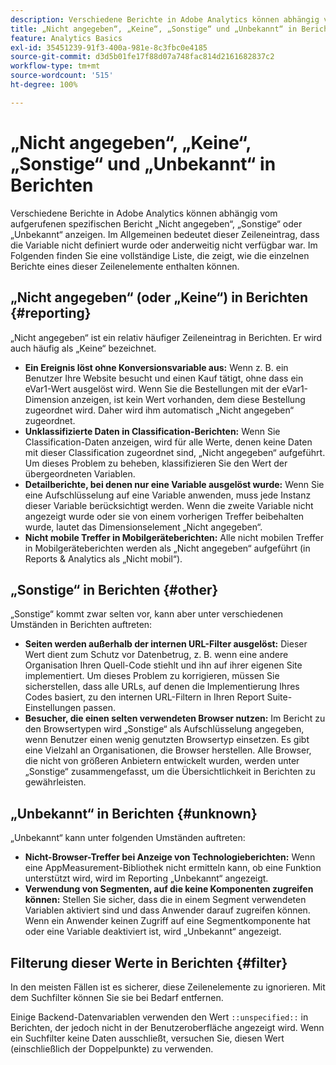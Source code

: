 ```yaml
---
description: Verschiedene Berichte in Adobe Analytics können abhängig vom aufgerufenen spezifischen Bericht „Nicht angegeben“, „Keine“, „Sonstige“ oder „Unbekannt“ anzeigen. Im Allgemeinen bedeutet dieser Zeileneintrag, dass die Variable nicht definiert wurde oder anderweitig nicht verfügbar war.
title: „Nicht angegeben“, „Keine“, „Sonstige“ und „Unbekannt“ in Berichten
feature: Analytics Basics
exl-id: 35451239-91f3-400a-981e-8c3fbc0e4185
source-git-commit: d3d5b01fe17f88d07a748fac814d2161682837c2
workflow-type: tm+mt
source-wordcount: '515'
ht-degree: 100%

---
```


# „Nicht angegeben“, „Keine“, „Sonstige“ und „Unbekannt“ in Berichten

Verschiedene Berichte in Adobe Analytics können abhängig vom aufgerufenen spezifischen Bericht „Nicht angegeben“, „Sonstige“ oder „Unbekannt“ anzeigen. Im Allgemeinen bedeutet dieser Zeileneintrag, dass die Variable nicht definiert wurde oder anderweitig nicht verfügbar war. Im Folgenden finden Sie eine vollständige Liste, die zeigt, wie die einzelnen Berichte eines dieser Zeilenelemente enthalten können.

## „Nicht angegeben“ (oder „Keine“) in Berichten {#reporting}

„Nicht angegeben“ ist ein relativ häufiger Zeileneintrag in Berichten. Er wird auch häufig als „Keine“ bezeichnet.

* **Ein Ereignis löst ohne Konversionsvariable aus:** Wenn z. B. ein Benutzer Ihre Website besucht und einen Kauf tätigt, ohne dass ein eVar1-Wert ausgelöst wird. Wenn Sie die Bestellungen mit der eVar1-Dimension anzeigen, ist kein Wert vorhanden, dem diese Bestellung zugeordnet wird. Daher wird ihm automatisch „Nicht angegeben“ zugeordnet.
* **Unklassifizierte Daten in Classification-Berichten:** Wenn Sie Classification-Daten anzeigen, wird für alle Werte, denen keine Daten mit dieser Classification zugeordnet sind, „Nicht angegeben“ aufgeführt. Um dieses Problem zu beheben, klassifizieren Sie den Wert der übergeordneten Variablen.
* **Detailberichte, bei denen nur eine Variable ausgelöst wurde:** Wenn Sie eine Aufschlüsselung auf eine Variable anwenden, muss jede Instanz dieser Variable berücksichtigt werden. Wenn die zweite Variable nicht angezeigt wurde oder sie von einem vorherigen Treffer beibehalten wurde, lautet das Dimensionselement „Nicht angegeben“.
* **Nicht mobile Treffer in Mobilgeräteberichten:** Alle nicht mobilen Treffer in Mobilgeräteberichten werden als „Nicht angegeben“ aufgeführt (in Reports &amp; Analytics als „Nicht mobil“).

## „Sonstige“ in Berichten {#other}

„Sonstige“ kommt zwar selten vor, kann aber unter verschiedenen Umständen in Berichten auftreten:

* **Seiten werden außerhalb der internen URL-Filter ausgelöst:** Dieser Wert dient zum Schutz vor Datenbetrug, z. B. wenn eine andere Organisation Ihren Quell-Code stiehlt und ihn auf ihrer eigenen Site implementiert. Um dieses Problem zu korrigieren, müssen Sie sicherstellen, dass alle URLs, auf denen die Implementierung Ihres Codes basiert, zu den internen URL-Filtern in Ihren Report Suite-Einstellungen passen.
* **Besucher, die einen selten verwendeten Browser nutzen:** Im Bericht zu den Browsertypen wird „Sonstige“ als Aufschlüsselung angegeben, wenn Benutzer einen wenig genutzten Browsertyp einsetzen. Es gibt eine Vielzahl an Organisationen, die Browser herstellen. Alle Browser, die nicht von größeren Anbietern entwickelt wurden, werden unter „Sonstige“ zusammengefasst, um die Übersichtlichkeit in Berichten zu gewährleisten.

## „Unbekannt“ in Berichten {#unknown}

„Unbekannt“ kann unter folgenden Umständen auftreten:

* **Nicht-Browser-Treffer bei Anzeige von Technologieberichten:** Wenn eine AppMeasurement-Bibliothek nicht ermitteln kann, ob eine Funktion unterstützt wird, wird im Reporting „Unbekannt“ angezeigt.
* **Verwendung von Segmenten, auf die keine Komponenten zugreifen können:** Stellen Sie sicher, dass die in einem Segment verwendeten Variablen aktiviert sind und dass Anwender darauf zugreifen können. Wenn ein Anwender keinen Zugriff auf eine Segmentkomponente hat oder eine Variable deaktiviert ist, wird „Unbekannt“ angezeigt.

## Filterung dieser Werte in Berichten {#filter}

In den meisten Fällen ist es sicherer, diese Zeilenelemente zu ignorieren. Mit dem Suchfilter können Sie sie bei Bedarf entfernen.

Einige Backend-Datenvariablen verwenden den Wert `::unspecified::` in Berichten, der jedoch nicht in der Benutzeroberfläche angezeigt wird. Wenn ein Suchfilter keine Daten ausschließt, versuchen Sie, diesen Wert (einschließlich der Doppelpunkte) zu verwenden.
